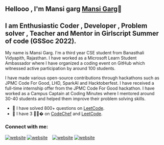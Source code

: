 ## Hellooo , I'm Mansi garg [Mansi Garg](https://mansi-garg-12.github.io/)👋 
## I am Enthusiastic Coder , Developer , Problem solver , Teacher and Mentor in Girlscript Summer of code (GSSoc 2022).
My name is Mansi Garg. I'm a third year CSE student from Banasthali Vidyapith, Rajasthan. I have worked as a Microsoft Learn Student Ambassador where I have organized a coding event on GitHub which witnessed active participation by around 100 students.

I have made various open-source contributions through hackathons such as JPMC Code For Good, LHD, SparkAI and Hacktoberfest. I have received a full-time internship offer from the JPMC Code For Good hackathon. I have worked as a Campus Captain at Coding Minutes where I mentored around 30-40 students and helped them improve their problem solving skills.

- 🥅 I have solved 800+ questions on [LeetCode](https://www.linkedin.com/in/mansi-garg-018494215/).
- 🥅 I have 3 🌟🌟� on [CodeChef](https://www.codechef.com/users/indian_coder12) and [LeetCode](https://www.linkedin.com/in/mansi-garg-018494215/).

### Connect with me:

[![website](./img/linkedin-light.svg)](https://linkedin.com/in/mansi-garg-018494215#gh-light-mode-only)
[![website](./img/linkedin-dark.svg)](https://linkedin.com/in/mansi-garg-018494215#gh-dark-mode-only)
&nbsp;&nbsp;
[![website](./img/instagram-light.svg)](https://instagram.com/_indian_coder_/?hl=en#gh-light-mode-only)
[![website](./img/instagram-dark.svg)](https://instagram.com/_indian_coder_/?hl=en#gh-dark-mode-only)

[website]: https://mansi-garg-12.github.io/
[instagram]:https://www.instagram.com/_indian_coder_/?hl=en
[linkedin]: https://www.linkedin.com/in/mansi-garg-018494215/
